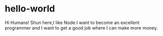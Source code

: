 # hello-world
Hi Humans!
Shun here,I like Node.I want to become an excellent programmer and I want to get a good job where I can make more money.



